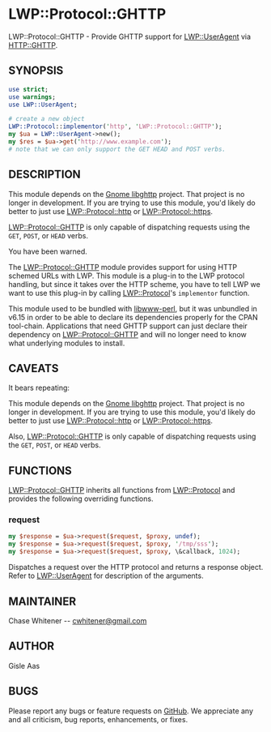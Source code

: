 # LWP::Protocol::GHTTP

LWP::Protocol::GHTTP - Provide GHTTP support for [LWP::UserAgent](http://metacpan.org/pod/LWP::UserAgent) via [HTTP::GHTTP](http://metacpan.org/pod/HTTP::GHTTP).

## SYNOPSIS

```perl
use strict;
use warnings;
use LWP::UserAgent;

# create a new object
LWP::Protocol::implementor('http', 'LWP::Protocol::GHTTP');
my $ua = LWP::UserAgent->new();
my $res = $ua->get('http://www.example.com');
# note that we can only support the GET HEAD and POST verbs.
```

## DESCRIPTION

This module depends on the [Gnome libghttp](http://ftp.gnome.org/pub/gnome/sources/libghttp) project.  That project is no longer in development.  If you are trying to use this module, you'd likely do better to just use [LWP::Protocol::http](http://metacpan.org/pod/LWP::Protocol::http) or [LWP::Protocol::https](http://metacpan.org/pod/LWP::Protocol::https).

[LWP::Protocol::GHTTP](http://metacpan.org/pod/LWP::Protocol::GHTTP) is only capable of dispatching requests using the ```GET```, ```POST```, or ```HEAD``` verbs.

You have been warned.

The [LWP::Protocol::GHTTP](http://metacpan.org/pod/LWP::Protocol::GHTTP) module provides support for using HTTP schemed URLs with LWP.  This module is a plug-in to the LWP protocol handling, but since it takes over the HTTP scheme, you have to tell LWP we want to use this plug-in by calling [LWP::Protocol](http://metacpan.org/pod/LWP::Protocol)'s ```implementor``` function.

This module used to be bundled with [libwww-perl](https://metacpan.org/pod/LWP), but it was unbundled in v6.15 in order to be able to declare its dependencies properly for the CPAN tool-chain. Applications that need GHTTP support can just declare their dependency on [LWP::Protocol::GHTTP](http://metacpan.org/pod/LWP::Protocol::GHTTP) and will no longer need to know what underlying modules to install.

## CAVEATS

It bears repeating:

This module depends on the [Gnome libghttp](http://ftp.gnome.org/pub/gnome/sources/libghttp) project.  That project is no longer in development.  If you are trying to use this module, you'd likely do better to just use [LWP::Protocol::http](http://metacpan.org/pod/LWP::Protocol::http) or [LWP::Protocol::https](http://metacpan.org/pod/LWP::Protocol::https).

Also, [LWP::Protocol::GHTTP](http://metacpan.org/pod/LWP::Protocol::GHTTP) is only capable of dispatching requests using the ```GET```, ```POST```, or ```HEAD``` verbs.

## FUNCTIONS

[LWP::Protocol::GHTTP](http://metacpan.org/pod/LWP::Protocol::GHTTP) inherits all functions from [LWP::Protocol](http://metacpan.org/pod/LWP::Protocol) and provides the following
overriding functions.

### request

```perl
my $response = $ua->request($request, $proxy, undef);
my $response = $ua->request($request, $proxy, '/tmp/sss');
my $response = $ua->request($request, $proxy, \&callback, 1024);
```

Dispatches a request over the HTTP protocol and returns a response object.
Refer to [LWP::UserAgent](http://metacpan.org/pod/LWP::UserAgent) for description of the arguments.

## MAINTAINER

Chase Whitener -- cwhitener@gmail.com

## AUTHOR

Gisle Aas

## BUGS

Please report any bugs or feature requests on [GitHub](https://github.com/genio/lwp-protocol-ghttp/issues).
We appreciate any and all criticism, bug reports, enhancements, or fixes.
